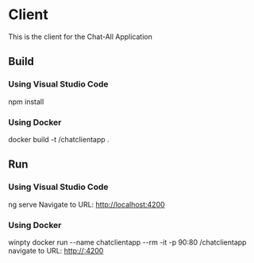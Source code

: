 # Client

This is the client for the Chat-All Application


## Build
### Using Visual Studio Code
npm install

### Using Docker
docker build -t <your-Dockerhub-account>/chatclientapp .


## Run
### Using Visual Studio Code
ng serve
Navigate to URL: [http://localhost:4200](http://localhost:4200/)
### Using Docker
winpty docker run --name chatclientapp --rm -it -p 90:80 <your-Dockerhub-account>/chatclientapp
navigate to URL: [http://<your-docker-machine-ip>:4200](http://<your-docker-machine-ip>:4200/)